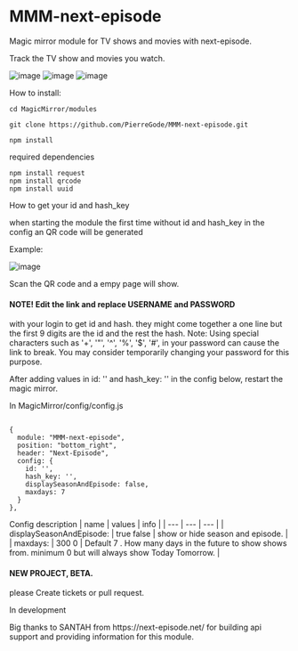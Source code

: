 # MMM-next-episode
<p></p>
Magic mirror module for TV shows and movies with next-episode. <p></p>
Track the TV show and movies you watch.

![image](https://github.com/PierreGode/MMM-next-episode/assets/8579922/38e955a4-a156-4ef8-8b67-6e0b93e0645c)
![image](https://github.com/PierreGode/MMM-next-episode/assets/8579922/08f59252-8a0c-4d29-8d6f-716336204fb3)
![image](https://github.com/PierreGode/MMM-next-episode/assets/8579922/506c098c-145a-427e-8927-f86cd97cfa5b)





How to install:<p></p>



```
cd MagicMirror/modules
```
```
git clone https://github.com/PierreGode/MMM-next-episode.git
```
```
npm install
```
required dependencies
```
npm install request
npm install qrcode
npm install uuid
```

How to get your id and hash_key<p></p> 
when starting the module the first time without id and hash_key in the config an QR code will be generated<p></p>

Example:<p></p>
![image](https://github.com/PierreGode/MMM-next-episode/assets/8579922/4680580b-c497-4a8e-8c04-37b3d62852b7)
<p></p>
Scan the QR code and a empy page will show. <h4>NOTE! Edit the link and replace USERNAME and PASSWORD</h4> with your login to get id and hash. they might come together a one line but the first 9 digits are the id and the rest the hash.
Note: Using special characters such as '+', '"', '^', '%', '$', '#', in your password can cause the link to break. You may consider temporarily changing your password for this purpose.
<p></p>
After adding values in  id: '' and hash_key: ''  in the config below, restart the magic mirror.

In MagicMirror/config/config.js
```

{
  module: "MMM-next-episode",
  position: "bottom_right",
  header: "Next-Episode",
  config: {
    id: '',
    hash_key: '',
    displaySeasonAndEpisode: false,
    maxdays: 7 
  }
},
```
Config description
| name | values | info |
| --- | --- | --- |
| displaySeasonAndEpisode: | true false | show or hide season and episode. |
| maxdays: | 300 0  |  Default 7 .  How many days in the future to show shows from. minimum 0 but will always show Today Tomorrow. |
<p></p>
<h4>NEW PROJECT, BETA.</H4>
please Create tickets or pull request.
<p></p>
In development
<p></p>
Big thanks to SANTAH from https://next-episode.net/ for building api support and providing information for this module.
